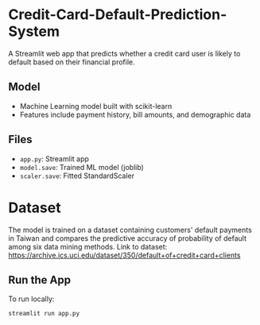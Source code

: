 # Credit-Card-Default-Prediction-System

A Streamlit web app that predicts whether a credit card user is likely to default based on their financial profile.

## Model

- Machine Learning model built with scikit-learn
- Features include payment history, bill amounts, and demographic data

## Files

- `app.py`: Streamlit app
- `model.save`: Trained ML model (joblib)
- `scaler.save`: Fitted StandardScaler

# Dataset
The model is trained on a dataset containing customers' default payments in Taiwan and compares the predictive accuracy of probability of default among six data mining methods. 
Link to dataset: https://archive.ics.uci.edu/dataset/350/default+of+credit+card+clients
## Run the App

To run locally:
```bash
streamlit run app.py
